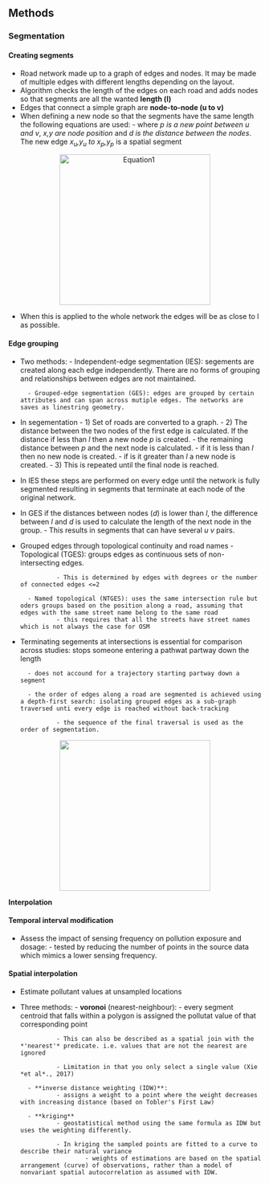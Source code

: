 ## Methods
### **Segmentation**
#### Creating segments
- Road network made up to a graph of edges and nodes. It may be made of multiple edges with different lengths depending on the layout.
- Algorithm checks the length of the edges on each road and adds nodes so that segments are all the wanted **length (l)**
- Edges that connect a simple graph are **node-to-node (u to v)**
- When defining a new node so that the segments have the same length the following equations are used:
		- where *p is a new point between u and v*, *x,y are node position* and *d is the distance between the nodes*. The new edge *x<sub>u</sub>,y<sub>u</sub> to x<sub>p</sub>,y<sub>p</sub>* is a spatial segment

<p align = "center"><img width = "300" src = "https://github.com/user-attachments/assets/aeaa42f7-832a-4af1-a45d-7eda4270f371" alt = "Equation1")</p>

- When this is applied to the whole network the edges will be as close to l as possible.

#### Edge grouping
- Two methods:
		- Independent-edge segmentation (IES): segements are created along each edge independently. There are no forms of grouping and relationships between edges are not maintained.

		- Grouped-edge segmentation (GES): edges are grouped by certain attributes and can span across mutiple edges. The networks are saves as linestring geometry.

- In segementation 
		- 1) Set of roads are converted to a graph. 
		- 2) The distance between the two nodes of the first edge is calculated. If the distance if less than *l* then a new node *p* is created.
				- the remaining distance between *p* and the next node is calculated.
						- if it is less than *l* then no new node is created.
						- if is it greater than *l* a new node is created.
		- 3) This is repeated until the final node is reached.

- In IES these steps are performed on every edge until the network is fully segmented resulting in segments that terminate at each node of the original network.

- In GES if the distances between nodes (*d*) is lower than *l*, the difference between *l* and *d* is used to calculate the length of the next node in the group.
		- This results in segments that can have several *u v* pairs.

- Grouped edges through topological continuity and road names
		- Topological (TGES): groups edges as continuous sets of non-intersecting edges.

				- This is determined by edges with degrees or the number of connected edges <=2

		- Named topological (NTGES): uses the same intersection rule but oders groups based on the position along a road, assuming that edges with the same street name belong to the same road
				- this requires that all the streets have street names which is not always the case for OSM

- Terminating segements at intersections is essential for comparison across studies: stops someone entering a pathwat partway down the length
	
		- does not accound for a trajectory starting partway down a segment

		- the order of edges along a road are segmented is achieved using a depth-first search: isolating grouped edges as a sub-graph traversed unti every edge is reached without back-tracking

				- the sequence of the final traversal is used as the order of segmentation.

<p align = 'center'><img width = 300 src = "https://github.com/user-attachments/assets/1f58d8a5-cc71-4b9a-b9a6-79a01138a9ee")</p>


**Interpolation**

#### Temporal interval modification

- Assess the impact of sensing frequency on pollution exposure and dosage: 
		- tested by reducing the number of points in the source data which mimics a lower sensing frequency.


#### Spatial interpolation

- Estimate pollutant values at unsampled locations
- Three methods:
		- **voronoi** (nearest-neighbour):
				- every segment centroid that falls within a polygon is assigned the pollutat value of that corresponding point

				- This can also be described as a spatial join with the *'nearest'* predicate. i.e. values that are not the nearest are ignored

				- Limitation in that you only select a single value (Xie *et al*., 2017)

		- **inverse distance weighting (IDW)**:
				- assigns a weight to a point where the weight decreases with increasing distance (based on Tobler's First Law) 

		- **kriging**
				- geostatistical method using the same formula as IDW but uses the weighting differently.

				- In kriging the sampled points are fitted to a curve to describe their natural variance
						- weights of estimations are based on the spatial arrangement (curve) of observations, rather than a model of nonvariant spatial autocorrelation as assumed with IDW.

